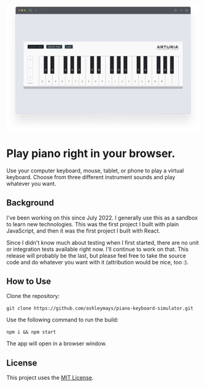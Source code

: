 ![Picture of the main webpage](./pianoKeyboardSimulator.png)

# Play piano right in your browser.

Use your computer keyboard, mouse, tablet, or phone to play a virtual keyboard. Choose from three different instrument sounds and play whatever you want.

## Background

I've been working on this since July 2022. I generally use this as a sandbox to learn new technologies. This was the first project I built with plain JavaScript, and then it was the first project I built with React.

Since I didn't know much about testing when I first started, there are no unit or integration tests available right now. I'll continue to work on that. This release will probably be the last, but please feel free to take the source code and do whatever you want with it (attribution would be nice, too :).

## How to Use

Clone the repository:

`git clone https://github.com/ashleymays/piano-keyboard-simulator.git`

Use the following command to run the build:

`npm i && npm start`

The app will open in a browser window.

## License

This project uses the [MIT License](docs/LICENSE.md).
